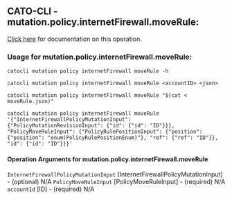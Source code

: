 
## CATO-CLI - mutation.policy.internetFirewall.moveRule:
[Click here](https://api.catonetworks.com/documentation/#mutation-moveRule) for documentation on this operation.

### Usage for mutation.policy.internetFirewall.moveRule:

`catocli mutation policy internetFirewall moveRule -h`

`catocli mutation policy internetFirewall moveRule <accountID> <json>`

`catocli mutation policy internetFirewall moveRule "$(cat < moveRule.json)"`

`catocli mutation policy internetFirewall moveRule '{"InternetFirewallPolicyMutationInput": {"PolicyMutationRevisionInput": {"id": {"id": "ID"}}}, "PolicyMoveRuleInput": {"PolicyRulePositionInput": {"position": {"position": "enum(PolicyRulePositionEnum)"}, "ref": {"ref": "ID"}}, "id": {"id": "ID"}}}'`

#### Operation Arguments for mutation.policy.internetFirewall.moveRule ####
`InternetFirewallPolicyMutationInput` [InternetFirewallPolicyMutationInput] - (optional) N/A 
`PolicyMoveRuleInput` [PolicyMoveRuleInput] - (required) N/A 
`accountId` [ID] - (required) N/A 
